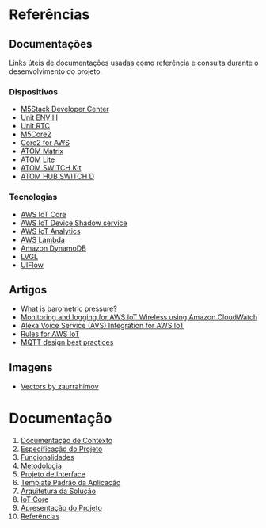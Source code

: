 # Referências

## Documentações

Links úteis de documentações usadas como referência e consulta durante o desenvolvimento do projeto.

### Dispositivos

- [M5Stack Developer Center](https://docs.m5stack.com/)
- [Unit ENV III](https://docs.m5stack.com/en/unit/envIII)
- [Unit RTC](https://docs.m5stack.com/en/unit/rtc)
- [M5Core2](https://docs.m5stack.com/en/core/core2)
- [Core2 for AWS](https://docs.m5stack.com/en/core/core2_for_aws)
- [ATOM Matrix](https://docs.m5stack.com/en/core/atom_matrix)
- [ATOM Lite](https://docs.m5stack.com/en/core/atom_lite)
- [ATOM SWITCH Kit](https://docs.m5stack.com/en/atom/atomhub_switch)
- [ATOM HUB SWITCH D](https://docs.m5stack.com/en/atom/atomhub_switch_d)

### Tecnologias

- [AWS IoT Core](https://docs.aws.amazon.com/iot/index.html)
- [AWS IoT Device Shadow service](https://docs.aws.amazon.com/iot/latest/developerguide/iot-device-shadows.html)
- [AWS IoT Analytics](https://aws.amazon.com/pt/iot-analytics/)
- [AWS Lambda](https://docs.aws.amazon.com/lambda/index.html)
- [Amazon DynamoDB](https://docs.aws.amazon.com/dynamodb/index.html)
- [LVGL](https://docs.lvgl.io/master/index.html) 
- [UIFlow](https://m5stack.github.io/UIFlow_doc/en/)

## Artigos

- [What is barometric pressure?](https://esenssys.com/what-is-barometric-pressure/)
- [Monitoring and logging for AWS IoT Wireless using Amazon CloudWatch](https://docs.aws.amazon.com/iot/latest/developerguide/connect-iot-lorawan-logging-monitoring.html)
- [Alexa Voice Service (AVS) Integration for AWS IoT](https://docs.aws.amazon.com/iot/latest/developerguide/avs-integration-aws-iot.html)
- [Rules for AWS IoT](https://docs.aws.amazon.com/iot/latest/developerguide/iot-rules.html)
- [MQTT design best practices](https://docs.aws.amazon.com/whitepapers/latest/designing-mqtt-topics-aws-iot-core/mqtt-design-best-practices.html)

## Imagens
- [Vectors by zaurrahimov](https://www.vectorstock.com/royalty-free-vectors/vectors-by_zaurrahimov) 

# Documentação

<ol>
<li><a href="documentacao-de-contexto.md"> Documentação de Contexto</a></li>
<li><a href="especificacao-do-projeto.md"> Especificação do Projeto</a></li>
<li><a href="funcionalidades.md"> Funcionalidades</a></li>
<li><a href="metodologia.md"> Metodologia</a></li>
<li><a href="projeto-de-interface.md"> Projeto de Interface</a></li>
<li><a href="template-padrao-da-aplicacao.md"> Template Padrão da Aplicação</a></li>
<li><a href="arquitetura-da-solucao.md"> Arquitetura da Solução</a></li>
<li><a href="iot-core.md">IoT Core</a></li>
<li><a href="apresentacao-do-projeto.md"> Apresentação do Projeto</a></li>
<li><a href="referencias.md"> Referências</a></li>
</ol>
